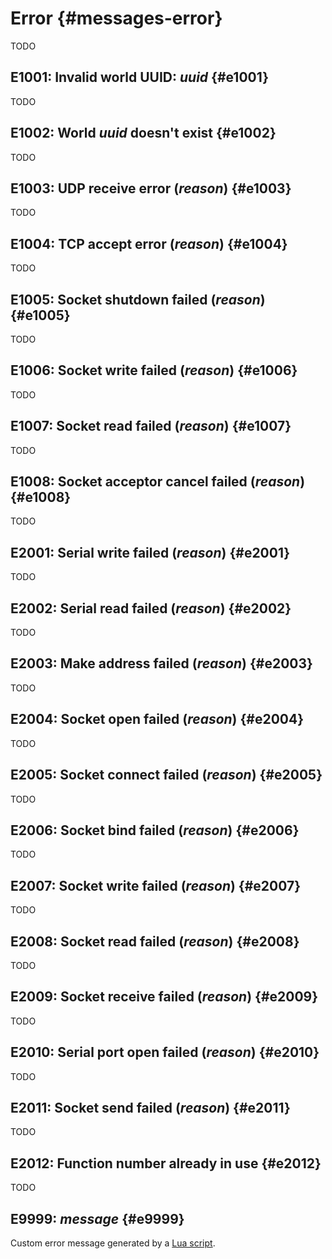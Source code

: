 # Error {#messages-error}

TODO


## E1001: Invalid world UUID: *uuid* {#e1001}

TODO


## E1002: World *uuid* doesn't exist {#e1002}

TODO


## E1003: UDP receive error (*reason*) {#e1003}

TODO


## E1004: TCP accept error (*reason*) {#e1004}

TODO


## E1005: Socket shutdown failed (*reason*) {#e1005}

TODO


## E1006: Socket write failed (*reason*) {#e1006}

TODO


## E1007: Socket read failed (*reason*) {#e1007}

TODO


## E1008: Socket acceptor cancel failed (*reason*) {#e1008}

TODO


## E2001: Serial write failed (*reason*) {#e2001}

TODO


## E2002: Serial read failed (*reason*) {#e2002}

TODO


## E2003: Make address failed (*reason*) {#e2003}

TODO


## E2004: Socket open failed (*reason*) {#e2004}

TODO


## E2005: Socket connect failed (*reason*) {#e2005}

TODO


## E2006: Socket bind failed (*reason*) {#e2006}

TODO


## E2007: Socket write failed (*reason*) {#e2007}

TODO


## E2008: Socket read failed (*reason*) {#e2008}

TODO


## E2009: Socket receive failed (*reason*) {#e2009}

TODO


## E2010: Serial port open failed (*reason*) {#e2010}

TODO


## E2011: Socket send failed (*reason*) {#e2011}

TODO


## E2012: Function number already in use {#e2012}

TODO


## E9999: *message* {#e9999}

Custom error message generated by a [Lua script](../scripting.md).
